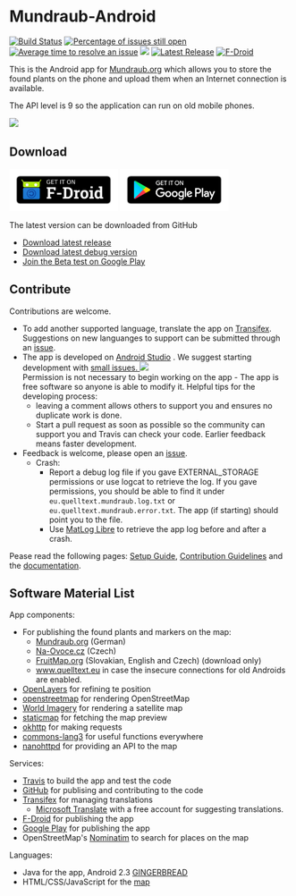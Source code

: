 Mundraub-Android
================

[![Build Status](https://travis-ci.org/niccokunzmann/mundraub-android.svg?branch=master)][travis]
[![Percentage of issues still open](http://isitmaintained.com/badge/open/niccokunzmann/mundraub-android.svg)](http://isitmaintained.com/project/niccokunzmann/mundraub-android "Percentage of issues still open")
[![Average time to resolve an issue](http://isitmaintained.com/badge/resolution/niccokunzmann/mundraub-android.svg)](http://isitmaintained.com/project/niccokunzmann/mundraub-android "Average time to resolve an issue")
[![][first-issues-image]][first-issues]
[![Latest Release](https://img.shields.io/github/release/niccokunzmann/mundraub-android.svg?logo=github)][releases]
[![F-Droid](https://img.shields.io/f-droid/v/eu.quelltext.mundraub.svg)][fdroid]

This is the Android app for [Mundraub.org] which allows you to store the found
plants on the phone and upload them when an Internet connection is available.

The API level is 9 so the application can run on old mobile phones.

[<img src="docs/images/link-to-screenshots.png" height="120"/>][fdroid]

Download
--------

[<img src="images/get-it/fdroid.png" height="75" alt="Get it on F-Droid" />][fdroid]
[<img src="images/get-it/google-play.png" height="75" alt="Get it on Google Play" />][google-play]

The latest version can be downloaded from GitHub
- [Download latest release](https://niccokunzmann.github.io/download_latest/fruit-radar-release.apk)
- [Download latest debug version](https://niccokunzmann.github.io/download_latest/fruit-radar-debug.apk)
- [Join the Beta test on Google Play](https://play.google.com/apps/testing/eu.quelltext.mundraub)

Contribute
----------

Contributions are welcome.
 
- To add another supported language, translate the app on [Transifex][tx].
  Suggestions on new languanges to support can be submitted through an [issue][issues].
- The app is developed on [Android Studio] . We suggest starting development with [small issues. ![][first-issues-image]][first-issues]  
    Permission is not necessary to begin working on the app -
    The app is free software so anyone is able to modify it. 
    Helpful tips for the developing process:
    - leaving a comment allows others to support you and ensures no duplicate work is done.
    - Start a pull request as soon as possible so the community can support you and Travis can check your code.
        Earlier feedback means faster development.
- Feedback is welcome, please open an [issue][issues].
  - Crash: 
    - Report a debug log file if you gave EXTERNAL_STORAGE permissions or use logcat to retrieve the log.
      If you gave permissions, you should be able to find it under `eu.quelltext.mundraub.log.txt`
      or `eu.quelltext.mundraub.error.txt`.
      The app (if starting) should point you to the file.
    - Use [MatLog Libre] to retrieve the app log before and after a crash.
    

Pease read the following pages: [Setup Guide][setup], [Contribution Guidelines] and the [documentation].

Software Material List
----------------------

App components:

- For publishing the found plants and markers on the map:
    - [Mundraub.org] (German)
    - [Na-Ovoce.cz] (Czech)
    - [FruitMap.org] (Slovakian, English and Czech) (download only)
    - www.quelltext.eu in case the insecure connections for old Androids are enabled.
- [OpenLayers] for refining te position
- [openstreetmap] for rendering OpenStreetMap
- [World Imagery] for rendering a satellite map
- [staticmap] for fetching the map preview
- [okhttp] for making requests
- [commons-lang3] for useful functions everywhere
- [nanohttpd] for providing an API to the map

Services:

- [Travis][travis] to build the app and test the code
- [GitHub] for publising and contributing to the code
- [Transifex][tx] for managing translations
    - [Microsoft Translate] with a free account for suggesting translations. 
- [F-Droid][fdroid] for publishing the app
- [Google Play][google-play] for publishing the app
- OpenStreetMap's [Nominatim] to search for places on the map

Languages:

- Java for the app, Android 2.3 [GINGERBREAD]
- HTML/CSS/JavaScript for the [map]

[Mundraub.org]: https://mundraub.org
[OpenLayers]: https://dev.openlayers.org
[staticmap]: http://staticmap.openstreetmap.de
[okhttp]: https://github.com/square/okhttp/
[commons-lang3]: https://commons.apache.org/proper/commons-lang/
[travis]: https://travis-ci.org/niccokunzmann/mundraub-android
[openstreetmap]: https://openstreetmap.org
[GitHub]: https://github.com/niccokunzmann/mundraub-android
[World Imagery]: https://services.arcgisonline.com/ArcGIS/rest/services/World_Imagery/MapServer/
[GINGERBREAD]: https://developer.android.com/guide/topics/manifest/uses-sdk-element#ApiLevels
[map]: https://niccokunzmann.github.io/mundraub-android/app/src/main/assets/map/examples/fullScreen.html
[issues]: https://github.com/niccokunzmann/mundraub-android/issues
[tx]: https://www.transifex.com/mundraub-android/mundraub-android-app/
[setup]: docs/setup.md
[fdroid]: https://f-droid.org/en/packages/eu.quelltext.mundraub/
[Android Studio]: https://developer.android.com/studio/
[releases]: https://github.com/niccokunzmann/mundraub-android/releases
[Contribution Guidelines]: CONTRIBUTING.md
[nanohttpd]: http://nanohttpd.org/
[first-issues]: https://github.com/niccokunzmann/mundraub-android/issues?q=is%3Aissue+is%3Aopen+label%3A%22good+first+issue%22
[first-issues-image]: https://img.shields.io/github/issues/niccokunzmann/mundraub-android/good%20first%20issue.svg?label=good%20first%20issues
[Microsoft Translate]: https://portal.azure.com/#@niccokunzmannlive.onmicrosoft.com/resource/subscriptions/7ad79494-1d19-43e4-8f0c-59d1a34c5711/resourcegroups/Mundraub-Android-Resource-Group/providers/Microsoft.CognitiveServices/accounts/Mundraub-Android-Translations/quickstart
[Na-Ovoce.cz]: https://na-ovoce.cz/
[FruitMap.org]: https://www.fruitmap.org/
[MatLog Libre]: https://f-droid.org/en/packages/com.pluscubed.matloglibre/
[documentation]: docs#readme
[Nominatim]: https://nominatim.openstreetmap.org/
[google-play]: https://play.google.com/store/apps/details?id=eu.quelltext.mundraub

